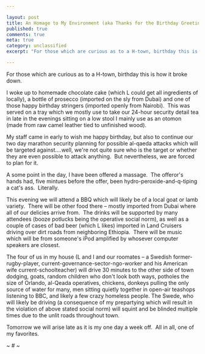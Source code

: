 ```yaml
---

layout: post
title: An Homage to My Environment (aka Thanks for the Birthday Greetings)
published: true
comments: true
meta: true
category: unclassified
excerpt: "For those which are curious as to a H-town, birthday this is how it broke down."

---
```


For those which are curious as to a H-town, birthday this is how it broke down. 

I woke up to homemade chocolate cake (which L could get all ingredients of locally), a bottle of prosecco (imported on the sly from Dubai) and one of those happy birthday stringers (imported openly from Nairobi).  This was served on a tray which we mostly use to take our 24-hour security detail tea in late in the evenings sitting on a low stool I mainly use as an otomon (made from raw camel leather tied to unfinished wood).  

My staff came in early to wish me happy birthday, but also to continue our two day marathon security planning for possible al-qaeda attacks which will be targeted against….well, we're not quite sure who is the target or whether they are even possible to attack anything.  But nevertheless, we are forced to plan for it.  

A some point in the day, I have been offered a massage.  The offeror's hands had, five mintues before the offer, been hydro-peroxide-and-q-tiping a cat's ass.  Literally.  

This evening we will attend a BBQ which will likely be of a local goat or lamb variety.  There will be other food there – mostly imported from Dubai where all of our delicies arrive from.  The drinks will be supported by many attendees (booze potlucks being the operative social norm), as well as a couple of cases of bad beer (which L likes) imported in Land Cruisers driving over dirt roads from neighboring Ethiopia.  There will be music which will be from someone's iPod amplified by whosever computer speakers are closest.  

The four of us in my house (L and I and our roomates – a Swedish former-rugby-player, current-governance-sector-ngo-worker and his American wife current-schoolteacher) will drive 30 minutes to the other side of town dodging, goats, random children who don't look both ways, potholes the size of Orlando, al-Qeada operatives, chickens, donkeys pulling the only source of water for many, men sitting quietly together in open-air teashops listening to BBC, and likely a few crazy homeless people. The Swede, who will likely be driving (a consequence of my prepartying which will result in the violation of above stated social norm) will squint and be blinded multiple times due to the unlit roads throughout town. 

Tomorrow we will arise late as it is my one day a week off.  All in all, one of my favorites.

~ # ~